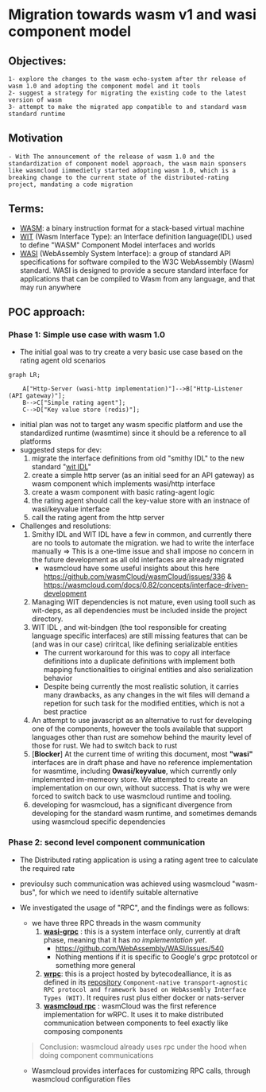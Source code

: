# Migration towards wasm v1 and wasi component model
## Objectives:
    1- explore the changes to the wasm echo-system after thr release of wasm 1.0 and adopting the component model and it tools
    2- suggest a strategy for migrating the existing code to the latest version of wasm
    3- attempt to make the migrated app compatible to and standard wasm standard runtime
## Motivation
    - With The announcement of the release of wasm 1.0 and the standardization of component model approach, the wasm main sponsers like wasmcloud iimmedietly started adopting wasm 1.0, which is a breaking change to the current state of the distributed-rating project, mandating a code migration
## Terms:
- [WASM](https://webassembly.org/):  a binary instruction format for a stack-based virtual machine
- [WIT](https://component-model.bytecodealliance.org/design/wit.html)  (Wasm Interface Type): an Interface definition language(IDL) used to define "WASM" Component Model interfaces and worlds
- [WASI](https://wasi.dev) (WebAssembly System Interface):  a group of standard API specifications for software compiled to the W3C WebAssembly (Wasm) standard. WASI is designed to provide a secure standard interface for applications that can be compiled to Wasm from any language, and that may run anywhere

## POC approach:
### Phase 1: Simple use case with wasm 1.0
- The initial goal was to try create a very basic use case based on the rating agent old scenarios 
```mermaid
graph LR;
    
    A["Http-Server (wasi-http implementation)"]-->B["Http-Listener (API gateway)"];
    B-->C["Simple rating agent"];
    C-->D["Key value store (redis)"];
```
- initial plan was not to target any wasm specific platform and use the standardized runtime (wasmtime) since it should be a reference to all platforms
- suggested steps for dev:
    1. migrate the interface definitions from old "smithy IDL" to the new standard "[wit IDL](https://component-model.bytecodealliance.org/design/wit.html)"
    2. create a simple http server (as an initial seed for an API gateway) as wasm component which implements wasi/http interface
    3. create a wasm component with basic rating-agent logic
    4. the rating agent should call the key-value store with an instnace of wasi/keyvalue interface
    5. call the rating agent from the http server
- Challenges and resolutions:
    1. Smithy IDL and WIT IDL have a few in common, and currently there are no tools to automate the migration. we had to write the interface manually  => This is a one-time issue and shall impose no concern in the future development as all old interfaces are already migrated
        - wasmcloud have some useful insights about this here https://github.com/wasmCloud/wasmCloud/issues/336 & https://wasmcloud.com/docs/0.82/concepts/interface-driven-development 
    4. Managing WIT dependencies is not mature, even using tooll such as wit-deps, as all dependencies must be included inside the project directory.
    3. WIT IDL , and wit-bindgen (the tool responsible for creating language specific interfaces) are still missing features that can be (and was in our case) criritcal, like defining serializable entities
        - The current workaround for this was to copy all interface definitions into a duplicate definitions with implement both mapping functionalities to oiriginal entities and also serialization behavior
        - Despite being currently the most realistic solution, it carries many drawbacks, as any changes in the wit files will demand a repetion for such task for the modified entities, which is not a best practice
    4. An attempt to use javascript as an alternative to rust for developing one of the components, however the tools available that support languages other than rust are somehow behind the maurity level of those for rust. We had to switch back to rust
    5. [**Blocker**] At the current time of writing this document, most **"wasi"** interfaces are in draft phase and have no reference implementation for wasmtime, including **0wasi/keyvalue**, which currently only implemented im-memeory store. We attempted to create an implementation on our own, without success. That is why we were forced to switch back to use wasmcloud runtime and tooling.
    6. developing for wasmcloud, has a significant divergence from developing for the standard wasm runtime, and sometimes demands using wasmcloud specific dependencies


### Phase 2: second level component communication
- The Distributed rating application is using a rating agent tree to calculate the required rate
- previoulsy such communication was achieved using wasmcloud "wasm-bus", for which we need to identify suitable alternative
- We investigated the usage of "RPC", and the findings were as follows:
    - we have three RPC threads in the wasm community
        1. [**wasi-grpc**](https://github.com/WebAssembly/wasi-grpc) : this is a system interface only, currently at draft phase, meaning that it has _no implementation yet_.
            - https://github.com/WebAssembly/WASI/issues/540
            - Nothing mentions if it is specific to Google's grpc prototcol or something more general
        2. [**wrpc**](https://github.com/bytecodealliance/wrpc): this is a project hosted by bytecodealliance, it is as defined in its [repository](https://github.com/bytecodealliance/wrpc) `Component-native transport-agnostic RPC protocol and framework based on WebAssembly Interface Types (WIT)`. It requires rust plus either docker or nats-server
        3. [**wasmcloud rpc**](https://wasmcloud.com/docs/hosts/lattice-protocols/rpc) : wasmCloud was the first reference implementation for wRPC. It uses it to make distributed communication between components to feel exactly like composing components

    > Conclusion: wasmcloud already uses rpc under the hood when doing component communications
    
    - Wasmcloud provides interfaces for customizing RPC calls, through wasmcloud configuration files